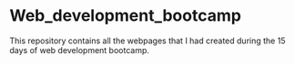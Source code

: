 # Web_development_bootcamp
This repository contains all the webpages that I had created during the 15 days of web development bootcamp.
